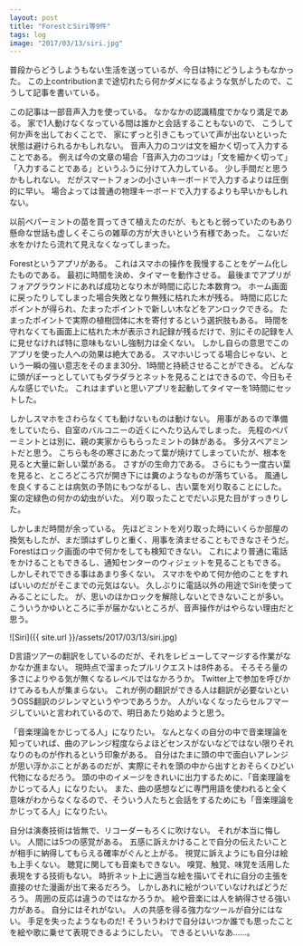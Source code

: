 ```yaml
---
layout: post
title: "ForestとSiri等9件"
tags: log
image: "2017/03/13/siri.jpg"
---
```


普段からどうしようもない生活を送っているが、今日は特にどうしようもなかった。
この上contributionまで途切れたら何かダメになるような気がしたので、こうして記事を書いている。

この記事は一部音声入力を使っている。
なかなかの認識精度でかなり満足である。
家で1人動けなくなっている間は誰かと会話することもないので、
こうして何か声を出しておくことで、
家にずっと引きこもっていて声が出ないといった状態は避けられるかもしれない。
音声入力のコツは文を細かく切って入力することである。
例えば今の文章の場合「音声入力のコツは」「文を細かく切って」「入力することである」というふうに分けて入力している。
少し手間だと思うかもしれない。
だがスマートフォンの小さいキーボードで入力するよりは圧倒的に早い。
場合よっては普通の物理キーボードで入力するよりも早いかもしれない。

以前ペパーミントの苗を買ってきて植えたのだが、もともと弱っていたのもあり懸命な世話も虚しくそこらの雑草の方が大きいという有様であった。
こないだ水をかけたら流れて見えなくなってしまった。

Forestというアプリがある。
これはスマホの操作を我慢することをゲーム化したものである。
最初に時間を決め、タイマーを動作させる。
最後までアプリがフォアグラウンドにあれば成功となり木が時間に応じた本数育つ。
ホーム画面に戻ったりしてしまった場合失敗となり無残に枯れた木が残る。
時間に応じたポイントが得られ、たまったポイントで新しい木などをアンロックできる。
たまったポイントで実際の植樹団体に木を寄付するという選択肢もある。
時間を守れなくても画面上に枯れた木が表示され記録が残るだけで、別にその記録を人に見せなければ特に意味もないし強制力は全くない。
しかし自らの意思でこのアプリを使った人への効果は絶大である。
スマホいじってる場合じゃない、という一瞬の強い意志をそのまま30分、1時間と持続させることができる。
どんなに頭がぼーっとしていてもダラダラとネットを見ることはできるので、今日もそんな感じでいた。
これはまずいと思いアプリを起動してタイマーを1時間にセットした。

しかしスマホをさわらなくても動けないものは動けない。
用事があるので準備をしていたら、自室のバルコニーの近くにへたり込んでしまった。
先程のペパーミントとは別に、親の実家からもらったミントの鉢がある。
多分スペアミントだと思う。
こちらも冬の寒さにあたって葉が焼けてしまっていたが、根本を見ると大量に新しい葉がある。
さすがの生命力である。
さらにもう一度古い葉を見ると、ところどころ穴が開き下には糞のようなものが落ちている。
風通しを良くすることは病気の予防にもつながるし、古い葉を刈り取ることにした。
案の定緑色の何かの幼虫がいた。
刈り取ったことでだいぶ見た目がすっきりした。

しかしまだ時間が余っている。
先ほどミントを刈り取った時にいくらか部屋の換気もしたが、まだ頭はずしりと重く、用事を済ませることもできなさそうだ。
Forestはロック画面の中で何かをしても検知できない。
これにより普通に電話をかけることもできるし、通知センターのウィジェットを見ることもできる。
しかしそれでできる事はあまり多くない。
スマホをやめて何か他のことをすればいいのだがそこまでの元気はない。
久しぶりに電話以外の用途でSiriを使ってみることにした。
が、思いのほかロックを解除しないとできないことが多い。
こういうかゆいところに手が届かないところが、音声操作がはやらない理由だと思う。

![Siri]({{ site.url }}/assets/2017/03/13/siri.jpg)

D言語ツアーの翻訳をしているのだが、それをレビューしてマージする作業がなかなか進まない。
現時点で溜まったプルリクエストは8件ある。
そろそろ量の多さによりやる気が無くなるレベルではなかろうか。
Twitter上で参加を呼びかけてみるも人が集まらない。
これが例の翻訳ができる人は翻訳が必要ないというOSS翻訳のジレンマというやつであろうか。
人がいなくなったらセルフマージしていいと言われているので、明日あたり始めようと思う。

「音楽理論をかじってる人」になりたい。
なんとなくの自分の中で音楽理論を知っていれば、曲のアレンジ程度ならよほどセンスがないなどではない限りそれなりのものが作れるという印象がある。
自分はたまに頭の中で面白いアレンジが思い浮かぶことがあるのだが、実際にそれを頭の中から出すとおそらくひどい代物になるだろう。
頭の中のイメージをきれいに出力するために、「音楽理論をかじってる人」になりたい。
また、曲の感想などに専門用語を使われると全く意味がわからなくなるので、そういう人たちと会話をするためにも「音楽理論をかじってる人」になりたい。

自分は演奏技術は皆無で、リコーダーもろくに吹けない。
それが本当に悔しい。
人間には5つの感覚がある。
五感に訴えかけることで自分の伝えたいことが相手に納得してもらえる確率がぐんと上がる。
視覚に訴えようにも自分は絵も上手くない。
聴覚に関しても音楽もできない。
嗅覚、触覚、味覚を活用した表現をする技術もない。
時折ネット上に適当な絵を描いてそれに自分の主張を直接のせた漫画が出て来るだろう。
しかしあれに絵がついていなければどうだろう。
周囲の反応は違うのではなかろうか。
絵や音楽には人を納得させる強い力がある。
自分にはそれがない。
人の共感を得る強力なツールが自分にはない。
手足を失ったようなものだ!
そういうわけで自分はいつか誰でも思ったことを絵や歌に乗せて表現できるようにしたい。
できるといいなあ……。